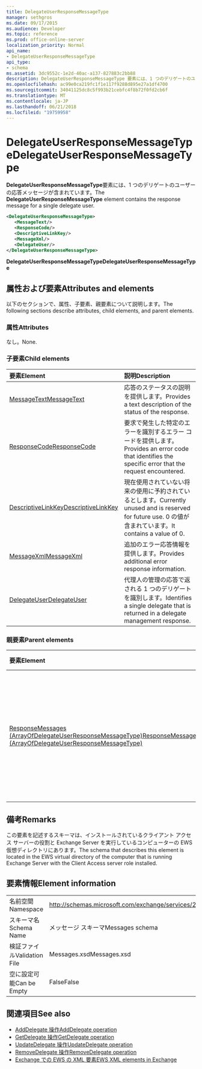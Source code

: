 ```yaml
---
title: DelegateUserResponseMessageType
manager: sethgros
ms.date: 09/17/2015
ms.audience: Developer
ms.topic: reference
ms.prod: office-online-server
localization_priority: Normal
api_name:
- DelegateUserResponseMessageType
api_type:
- schema
ms.assetid: 3dc9552c-1e2d-40ac-a137-827883c2bb88
description: DelegateUserResponseMessageType 要素には、1 つのデリゲートのユーザーの応答メッセージが含まれています。
ms.openlocfilehash: ac99e0ca219fc1f1e117f9288d895e27a1df4700
ms.sourcegitcommit: 34041125dc8c5f993b21cebfc4f8b72f0fd2cb6f
ms.translationtype: MT
ms.contentlocale: ja-JP
ms.lasthandoff: 06/21/2018
ms.locfileid: "19759958"
---
```

# <a name="delegateuserresponsemessagetype"></a><span data-ttu-id="bb6ed-103">DelegateUserResponseMessageType</span><span class="sxs-lookup"><span data-stu-id="bb6ed-103">DelegateUserResponseMessageType</span></span>

<span data-ttu-id="bb6ed-104">**DelegateUserResponseMessageType**要素には、1 つのデリゲートのユーザーの応答メッセージが含まれています。</span><span class="sxs-lookup"><span data-stu-id="bb6ed-104">The **DelegateUserResponseMessageType** element contains the response message for a single delegate user.</span></span> 
  
```xml
<DelegateUserResponseMessageType>
   <MessageText/>
   <ResponseCode/>
   <DescriptiveLinkKey/>
   <MessageXml/>
   <DelegateUser/>
</DelegateUserResponseMessageType>
```

<span data-ttu-id="bb6ed-105">**DelegateUserResponseMessageType**</span><span class="sxs-lookup"><span data-stu-id="bb6ed-105">**DelegateUserResponseMessageType**</span></span>

## <a name="attributes-and-elements"></a><span data-ttu-id="bb6ed-106">属性および要素</span><span class="sxs-lookup"><span data-stu-id="bb6ed-106">Attributes and elements</span></span>

<span data-ttu-id="bb6ed-107">以下のセクションで、属性、子要素、親要素について説明します。</span><span class="sxs-lookup"><span data-stu-id="bb6ed-107">The following sections describe attributes, child elements, and parent elements.</span></span>
  
### <a name="attributes"></a><span data-ttu-id="bb6ed-108">属性</span><span class="sxs-lookup"><span data-stu-id="bb6ed-108">Attributes</span></span>

<span data-ttu-id="bb6ed-109">なし。</span><span class="sxs-lookup"><span data-stu-id="bb6ed-109">None.</span></span>
  
### <a name="child-elements"></a><span data-ttu-id="bb6ed-110">子要素</span><span class="sxs-lookup"><span data-stu-id="bb6ed-110">Child elements</span></span>

|<span data-ttu-id="bb6ed-111">**要素**</span><span class="sxs-lookup"><span data-stu-id="bb6ed-111">**Element**</span></span>|<span data-ttu-id="bb6ed-112">**説明**</span><span class="sxs-lookup"><span data-stu-id="bb6ed-112">**Description**</span></span>|
|:-----|:-----|
|[<span data-ttu-id="bb6ed-113">MessageText</span><span class="sxs-lookup"><span data-stu-id="bb6ed-113">MessageText</span></span>](messagetext.md) <br/> |<span data-ttu-id="bb6ed-114">応答のステータスの説明を提供します。</span><span class="sxs-lookup"><span data-stu-id="bb6ed-114">Provides a text description of the status of the response.</span></span>  <br/> |
|[<span data-ttu-id="bb6ed-115">ResponseCode</span><span class="sxs-lookup"><span data-stu-id="bb6ed-115">ResponseCode</span></span>](responsecode.md) <br/> |<span data-ttu-id="bb6ed-116">要求で発生した特定のエラーを識別するエラー コードを提供します。</span><span class="sxs-lookup"><span data-stu-id="bb6ed-116">Provides an error code that identifies the specific error that the request encountered.</span></span>  <br/> |
|[<span data-ttu-id="bb6ed-117">DescriptiveLinkKey</span><span class="sxs-lookup"><span data-stu-id="bb6ed-117">DescriptiveLinkKey</span></span>](descriptivelinkkey.md) <br/> |<span data-ttu-id="bb6ed-118">現在使用されていない将来の使用に予約されているとします。</span><span class="sxs-lookup"><span data-stu-id="bb6ed-118">Currently unused and is reserved for future use.</span></span> <span data-ttu-id="bb6ed-119">0 の値が含まれています。</span><span class="sxs-lookup"><span data-stu-id="bb6ed-119">It contains a value of 0.</span></span>  <br/> |
|[<span data-ttu-id="bb6ed-120">MessageXml</span><span class="sxs-lookup"><span data-stu-id="bb6ed-120">MessageXml</span></span>](messagexml.md) <br/> |<span data-ttu-id="bb6ed-121">追加のエラー応答情報を提供します。</span><span class="sxs-lookup"><span data-stu-id="bb6ed-121">Provides additional error response information.</span></span>  <br/> |
|[<span data-ttu-id="bb6ed-122">DelegateUser</span><span class="sxs-lookup"><span data-stu-id="bb6ed-122">DelegateUser</span></span>](delegateuser.md) <br/> |<span data-ttu-id="bb6ed-123">代理人の管理の応答で返される 1 つのデリゲートを識別します。</span><span class="sxs-lookup"><span data-stu-id="bb6ed-123">Identifies a single delegate that is returned in a delegate management response.</span></span>  <br/> |
   
### <a name="parent-elements"></a><span data-ttu-id="bb6ed-124">親要素</span><span class="sxs-lookup"><span data-stu-id="bb6ed-124">Parent elements</span></span>

|<span data-ttu-id="bb6ed-125">**要素**</span><span class="sxs-lookup"><span data-stu-id="bb6ed-125">**Element**</span></span>|<span data-ttu-id="bb6ed-126">**説明**</span><span class="sxs-lookup"><span data-stu-id="bb6ed-126">**Description**</span></span>|
|:-----|:-----|
|[<span data-ttu-id="bb6ed-127">ResponseMessages (ArrayOfDelegateUserResponseMessageType)</span><span class="sxs-lookup"><span data-stu-id="bb6ed-127">ResponseMessages (ArrayOfDelegateUserResponseMessageType)</span></span>](responsemessages-arrayofdelegateuserresponsemessagetype.md) <br/> |<span data-ttu-id="bb6ed-128">Exchange Web サービス代理人の管理要求の応答メッセージが含まれています。</span><span class="sxs-lookup"><span data-stu-id="bb6ed-128">Contains the response messages for an Exchange Web Services delegate management request.</span></span>  <br/> |
   
## <a name="remarks"></a><span data-ttu-id="bb6ed-129">備考</span><span class="sxs-lookup"><span data-stu-id="bb6ed-129">Remarks</span></span>

<span data-ttu-id="bb6ed-130">この要素を記述するスキーマは、インストールされているクライアント アクセス サーバーの役割と Exchange Server を実行しているコンピューターの EWS 仮想ディレクトリにあります。</span><span class="sxs-lookup"><span data-stu-id="bb6ed-130">The schema that describes this element is located in the EWS virtual directory of the computer that is running Exchange Server with the Client Access server role installed.</span></span>
  
## <a name="element-information"></a><span data-ttu-id="bb6ed-131">要素情報</span><span class="sxs-lookup"><span data-stu-id="bb6ed-131">Element information</span></span>

|||
|:-----|:-----|
|<span data-ttu-id="bb6ed-132">名前空間</span><span class="sxs-lookup"><span data-stu-id="bb6ed-132">Namespace</span></span>  <br/> |http://schemas.microsoft.com/exchange/services/2006/messages  <br/> |
|<span data-ttu-id="bb6ed-133">スキーマ名</span><span class="sxs-lookup"><span data-stu-id="bb6ed-133">Schema Name</span></span>  <br/> |<span data-ttu-id="bb6ed-134">メッセージ スキーマ</span><span class="sxs-lookup"><span data-stu-id="bb6ed-134">Messages schema</span></span>  <br/> |
|<span data-ttu-id="bb6ed-135">検証ファイル</span><span class="sxs-lookup"><span data-stu-id="bb6ed-135">Validation File</span></span>  <br/> |<span data-ttu-id="bb6ed-136">Messages.xsd</span><span class="sxs-lookup"><span data-stu-id="bb6ed-136">Messages.xsd</span></span>  <br/> |
|<span data-ttu-id="bb6ed-137">空に設定可能</span><span class="sxs-lookup"><span data-stu-id="bb6ed-137">Can be Empty</span></span>  <br/> |<span data-ttu-id="bb6ed-138">False</span><span class="sxs-lookup"><span data-stu-id="bb6ed-138">False</span></span>  <br/> |
   
## <a name="see-also"></a><span data-ttu-id="bb6ed-139">関連項目</span><span class="sxs-lookup"><span data-stu-id="bb6ed-139">See also</span></span>

- [<span data-ttu-id="bb6ed-140">AddDelegate 操作</span><span class="sxs-lookup"><span data-stu-id="bb6ed-140">AddDelegate operation</span></span>](adddelegate-operation.md)  
- [<span data-ttu-id="bb6ed-141">GetDelegate 操作</span><span class="sxs-lookup"><span data-stu-id="bb6ed-141">GetDelegate operation</span></span>](getdelegate-operation.md) 
- [<span data-ttu-id="bb6ed-142">UpdateDelegate 操作</span><span class="sxs-lookup"><span data-stu-id="bb6ed-142">UpdateDelegate operation</span></span>](updatedelegate-operation.md)  
- [<span data-ttu-id="bb6ed-143">RemoveDelegate 操作</span><span class="sxs-lookup"><span data-stu-id="bb6ed-143">RemoveDelegate operation</span></span>](removedelegate-operation.md)
- [<span data-ttu-id="bb6ed-144">Exchange での EWS の XML 要素</span><span class="sxs-lookup"><span data-stu-id="bb6ed-144">EWS XML elements in Exchange</span></span>](ews-xml-elements-in-exchange.md)

